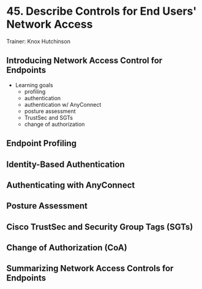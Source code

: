 # 45. Describe Controls for End Users' Network Access

Trainer: Knox Hutchinson


## Introducing Network Access Control for Endpoints

- Learning goals
  - profiling
  - authentication
  - authentication w/ AnyConnect
  - posture assessment
  - TrustSec and SGTs
  - change of authorization


## Endpoint Profiling




## Identity-Based Authentication




## Authenticating with AnyConnect




## Posture Assessment




## Cisco TrustSec and Security Group Tags (SGTs)




## Change of Authorization (CoA)




## Summarizing Network Access Controls for Endpoints



